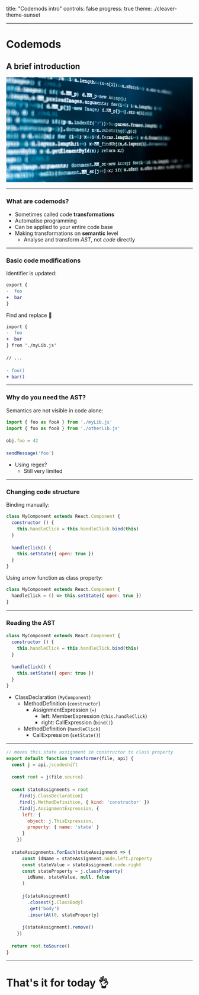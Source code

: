 title: "Codemods intro"
controls: false
progress: true
theme: ./cleaver-theme-sunset

---

# Codemods
## A brief introduction
![background](codebg.jpg)

---

### What are codemods?

 - Sometimes called code **transformations**
 - Automatise programming
 - Can be applied to your entire code base
 - Making transformations on **semantic** level
     - Analyse and transform *AST*, not *code* directly

---

### Basic code modifications

Identifier is updated:

```diff
export {
-  foo
+  bar
}
```

Find and replace 💪

```diff
import {
-  foo
+  bar
} from './myLib.js'

// ...

- foo()
+ bar()
```
---

### Why do you need the AST?

Semantics are not visible in code alone:

```js
import { foo as fooA } from './myLib.js'
import { foo as fooB } from './otherLib.js'

obj.foo = 42

sendMessage('foo')
```

- Using regex?
  - Still very limited

---

### Changing code structure

Binding manually:

```js
class MyComponent extends React.Component {
  constructor () {
    this.handleClick = this.handleClick.bind(this)
  }

  handleClick() {
    this.setState({ open: true })
  }
}
```

Using arrow function as class property:

```js
class MyComponent extends React.Component {
  handleClick = () => this.setState({ open: true })
}
```

---

### Reading the AST

```js
class MyComponent extends React.Component {
  constructor () {
    this.handleClick = this.handleClick.bind(this)
  }

  handleClick() {
    this.setState({ open: true })
  }
}
```

- ClassDeclaration (`MyComponent`)
  - MethodDefinition (`constructor`)
    - AssignmentExpression (`=`)
      - left: MemberExpression (`this.handleClick`)
      - right: CallExpression (`bind()`)
  - MethodDefinition (`handleClick`)
    - CallExpression (`setState()`)

---

```js
// moves this.state assignment in constructor to class property
export default function transformer(file, api) {
  const j = api.jscodeshift

  const root = j(file.source)

  const stateAssignments = root
    .find(j.ClassDeclaration)
    .find(j.MethodDefinition, { kind: 'constructor' })
    .find(j.AssignmentExpression, {
      left: {
        object: j.ThisExpression,
        property: { name: 'state' }
      }
    })

  stateAssignments.forEach(stateAssignment => {
      const idName = stateAssignment.node.left.property
      const stateValue = stateAssignment.node.right
      const stateProperty = j.classProperty(
        idName, stateValue, null, false
      )

      j(stateAssignment)
        .closest(j.ClassBody)
        .get('body')
        .insertAt(0, stateProperty)

      j(stateAssignment).remove()
    })

  return root.toSource()
}
```

---

# That's it for today 👌
